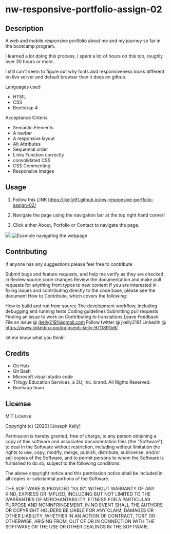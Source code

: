 # nw-responsive-portfolio-assign-02

## Description

A web and mobile responsive portfolio about me and my journey so far in the bootcamp program.

I learned a lot doing this process, I spent a lot of hours on this too, roughly over 30 hours or more..

I still can't seem to figure out why fonts abd responsiveness looks different on live server and default browser than it does
on github.



Languages used

- HTML
- CSS
- Bootstrap 4

Acceptance Criteria

- Semantic Elements
- A navbar
- A responsive layout
- Alt Attributes
- Sequential order
- Links Function correctly
- consolidated CSS
- CSS Commenting
- Responsive Images

## Usage

1. Follow this LINK
https://jkelly91.github.io/nw-responsive-portfolio-assign-02/


2. Navigate the page using the navigation bar at the top right hand corner!

3. Click either About, Porfolio or Contact to navigate the page.

![](assets\images\navigation-01.PNG )
![Example navigating the webpage](https://github.com/jkelly91/nw-responsive-porfolio-assign-02/blob/main/assets/images/navigation-01.PNG?raw=true)


## Contributing
If anyone has any suggestions please feel free to contribute

Submit bugs and feature requests, and help me verify as they are checked in
Review source code changes
Review the documentation and make pull requests for anything from typos to new content
If you are interested in fixing issues and contributing directly to the code base, please see the document How to Contribute, which covers the following:

How to build and run from source
The development workflow, including debugging and running tests
Coding guidelines
Submitting pull requests
Finding an issue to work on
Contributing to translations
Leave Feedback
File an issue @ jkelly2191@gmail.com
Follow twitter @ jkelly2191
LinkedIn @  https://www.linkedin.com/in/joseph-kelly-9711891b6/

let me know what you think!


## Credits


- Git Hub
- Git Bash
- Microsoft visual studio code
- Trilogy Education Services, a 2U, Inc. brand. All Rights Reserved.
- Bootsrap team



## License

MIT License

Copyright (c) [2020] [Joseph Kelly]

Permission is hereby granted, free of charge, to any person obtaining a copy
of this software and associated documentation files (the "Software"), to deal
in the Software without restriction, including without limitation the rights
to use, copy, modify, merge, publish, distribute, sublicense, and/or sell
copies of the Software, and to permit persons to whom the Software is
furnished to do so, subject to the following conditions:

The above copyright notice and this permission notice shall be included in all
copies or substantial portions of the Software.

THE SOFTWARE IS PROVIDED "AS IS", WITHOUT WARRANTY OF ANY KIND, EXPRESS OR
IMPLIED, INCLUDING BUT NOT LIMITED TO THE WARRANTIES OF MERCHANTABILITY,
FITNESS FOR A PARTICULAR PURPOSE AND NONINFRINGEMENT. IN NO EVENT SHALL THE
AUTHORS OR COPYRIGHT HOLDERS BE LIABLE FOR ANY CLAIM, DAMAGES OR OTHER
LIABILITY, WHETHER IN AN ACTION OF CONTRACT, TORT OR OTHERWISE, ARISING FROM,
OUT OF OR IN CONNECTION WITH THE SOFTWARE OR THE USE OR OTHER DEALINGS IN THE
SOFTWARE.